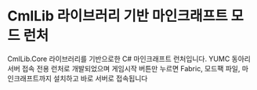 # CmlLib 라이브러리 기반 마인크래프트 모드 런처
CmlLib.Core 라이브러리를 기반으로한 C# 마인크래프트 런처입니다.
YUMC 동아리 서버 접속 전용 런처로 개발되었으며 게임시작 버튼만 누르면 Fabric, 모드팩 파일, 마인크래프트까지 설치하고 바로 서버로 접속됩니다
